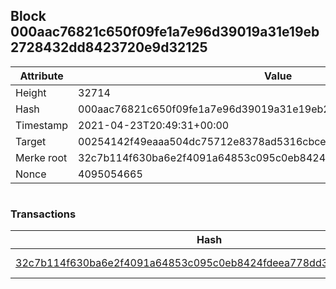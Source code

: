 ## Block 000aac76821c650f09fe1a7e96d39019a31e19eb2728432dd8423720e9d32125

Attribute | Value
--- | ---
Height | 32714
Hash | 000aac76821c650f09fe1a7e96d39019a31e19eb2728432dd8423720e9d32125
Timestamp | 2021-04-23T20:49:31+00:00
Target | 00254142f49eaaa504dc75712e8378ad5316cbcead634704b3734b6271167cc4
Merke root | 32c7b114f630ba6e2f4091a64853c095c0eb8424fdeea778dd3f6eaec084dfb0
Nonce | 4095054665

```

```

### Transactions

Hash | Amount
--- | ---
[32c7b114f630ba6e2f4091a64853c095c0eb8424fdeea778dd3f6eaec084dfb0](32c7b114f630ba6e2f4091a64853c095c0eb8424fdeea778dd3f6eaec084dfb0.md) | 10.00000000 SKEPTI 
